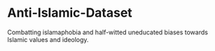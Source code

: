 # Anti-Islamic-Dataset
Combatting islamaphobia and half-witted uneducated biases towards Islamic values and ideology.
